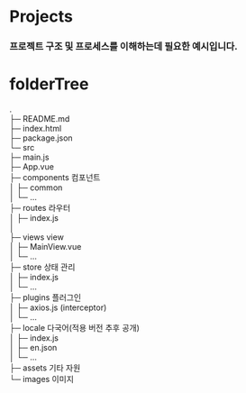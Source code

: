 

# Projects
### 프로젝트 구조 및 프로세스를 이해하는데 필요한 예시입니다.

# folderTree
.  
├─ README.md  
├─ index.html  
├─ package.json  
└─ src  
   ├─ main.js  
   ├─ App.vue  
   ├─ components        컴포넌트  
   │  ├─ common  
   │  └─ ...  
   ├─ routes            라우터  
   │  ├─ index.js  
   │   
   ├─ views             view  
   │  ├─ MainView.vue  
   │  └─ ...  
   ├─ store             상태 관리  
   │  ├─ index.js  
   │  └─ ...  
   ├─ plugins           플러그인  
   │  ├─ axios.js       (interceptor)  
   │  └─ ...  
   ├─ locale            다국어(적용 버전 추후 공개)  
   │  ├─ index.js  
   │  ├─ en.json  
   │  └─ ...  
   ├─ assets 기타 자원  
      └─ images            이미지  
